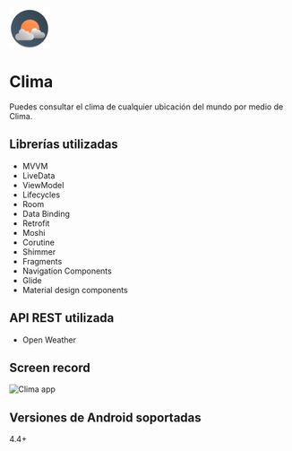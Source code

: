 <img src = 'https://github.com/diegosl/Clima/blob/master/Clima/app/src/main/res/mipmap-hdpi/ic_launcher.png' title = 'Clima app'>

# Clima
Puedes consultar el clima de cualquier ubicación del mundo por medio de Clima.

## Librerías utilizadas
* MVVM
* LiveData
* ViewModel
* Lifecycles
* Room
* Data Binding
* Retrofit
* Moshi
* Corutine
* Shimmer
* Fragments
* Navigation Components
* Glide
* Material design components

## API REST utilizada
* Open Weather

## Screen record
<img src = 'https://github.com/diegosl/Clima/blob/master/ScreenRecords/ScreenRecords.gif' title = 'Clima app' height = '540px'>

## Versiones de Android soportadas
4.4+
